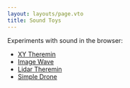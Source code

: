 ```yaml
---
layout: layouts/page.vto
title: Sound Toys
---
```


Experiments with sound in the browser:

- [XY Theremin](xy-theremin)
- [Image Wave](image-wave)
- [Lidar Theremin](lidar-theremin)
- [Simple Drone](simple-drone)
